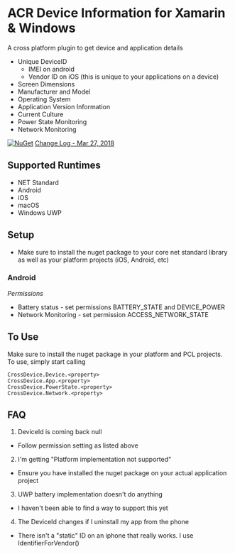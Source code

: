 ﻿# ACR Device Information for Xamarin & Windows
A cross platform plugin to get device and application details

* Unique DeviceID
    * IMEI on android
    * Vendor ID on iOS (this is unique to your applications on a device)
* Screen Dimensions
* Manufacturer and Model
* Operating System
* Application Version Information
* Current Culture
* Power State Monitoring
* Network Monitoring


[![NuGet](https://img.shields.io/nuget/v/Acr.DeviceInfo.svg?maxAge=2592000)](https://www.nuget.org/packages/Acr.DeviceInfo/)
[Change Log - Mar 27, 2018](changelog.md)

## Supported Runtimes
* NET Standard
* Android
* iOS
* macOS
* Windows UWP

## Setup

* Make sure to install the nuget package to your core net standard library as well as your platform projects (iOS, Android, etc)

### Android

_Permissions_
* Battery status - set permissions BATTERY_STATE and DEVICE_POWER
* Network Monitoring - set permission ACCESS_NETWORK_STATE


## To Use

Make sure to install the nuget package in your platform and PCL projects.  To use, simply start calling

    CrossDevice.Device.<property>
    CrossDevice.App.<property>
    CrossDevice.PowerState.<property>
    CrossDevice.Network.<property>

## FAQ

1. DeviceId is coming back null
* Follow permission setting as listed above

2. I'm getting "Platform implementation not supported"
* Ensure you have installed the nuget package on your actual application project

3. UWP battery implementation doesn't do anything
* I haven't been able to find a way to support this yet

4. The DeviceId changes if I uninstall my app from the phone
* There isn't a "static" ID on an iphone that really works.  I use IdentifierForVendor()